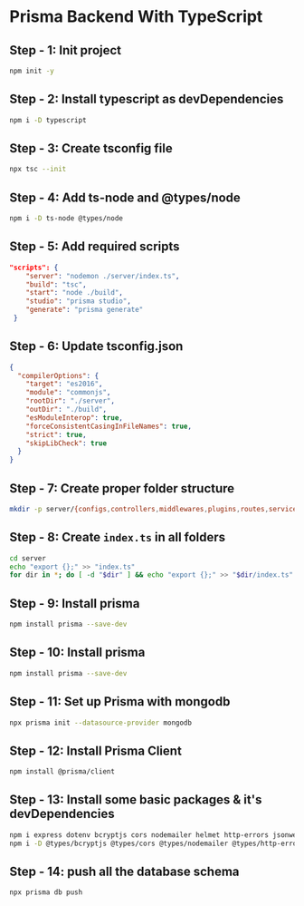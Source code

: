 # Prisma Backend With TypeScript

## Step - 1: Init project

```sh
npm init -y
```

## Step - 2: Install typescript as devDependencies

```sh
npm i -D typescript
```

## Step - 3: Create tsconfig file

```sh
npx tsc --init
```

## Step - 4: Add ts-node and @types/node

```sh
npm i -D ts-node @types/node
```

## Step - 5: Add required scripts

```json
"scripts": {
    "server": "nodemon ./server/index.ts",
    "build": "tsc",
    "start": "node ./build",
    "studio": "prisma studio",
    "generate": "prisma generate"
 }
```

## Step - 6: Update tsconfig.json

```json
{
  "compilerOptions": {
    "target": "es2016",
    "module": "commonjs",
    "rootDir": "./server",
    "outDir": "./build",
    "esModuleInterop": true,
    "forceConsistentCasingInFileNames": true,
    "strict": true,
    "skipLibCheck": true
  }
}
```

## Step - 7: Create proper folder structure

```sh
mkdir -p server/{configs,controllers,middlewares,plugins,routes,services,types,validations}
```

## Step - 8: Create `index.ts` in all folders

```sh
cd server
echo "export {};" >> "index.ts"
for dir in *; do [ -d "$dir" ] && echo "export {};" >> "$dir/index.ts" ; done
```

## Step - 9: Install prisma

```sh
npm install prisma --save-dev
```

## Step - 10: Install prisma

```sh
npm install prisma --save-dev
```

## Step - 11: Set up Prisma with mongodb

```sh
npx prisma init --datasource-provider mongodb
```

## Step - 12: Install Prisma Client

```sh
npm install @prisma/client
```

## Step - 13: Install some basic packages & it's devDependencies

```sh
npm i express dotenv bcryptjs cors nodemailer helmet http-errors jsonwebtoken
npm i -D @types/bcryptjs @types/cors @types/nodemailer @types/http-errors @types/jsonwebtoken
```

## Step - 14: push all the database schema

```sh
npx prisma db push
```
